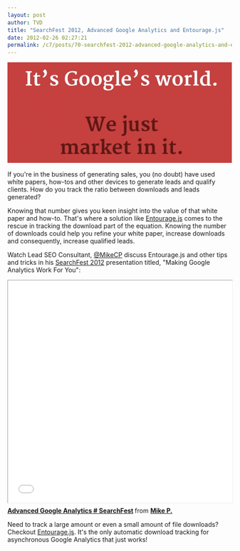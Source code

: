 ```yaml
---
layout: post
author: TVD
title: "SearchFest 2012, Advanced Google Analytics and Entourage.js"
date: 2012-02-26 02:27:21
permalink: /c7/posts/70-searchfest-2012-advanced-google-analytics-and-entourage-js
---
```


<a href="http://techoctave.com/entourage/"><img src="/c7/static/google-world.png" alt="SearchFest 2012 - Entourage.js - Yes!"/></a>


If you're in the business of generating sales, you (no doubt) have used white papers, how-tos and other devices to generate leads and qualify clients. How do you track the ratio between downloads and leads generated?

Knowing that number gives you keen insight into the value of that white paper and how-to. That's where a solution like [Entourage.js][1] comes to the rescue in tracking the download part of the equation. Knowing the number of downloads could help you refine your white paper, increase downloads and consequently, increase qualified leads.

Watch Lead SEO Consultant, [@MikeCP][2] discuss Entourage.js and other tips and tricks in his [SearchFest 2012][3] presentation titled, "Making Google Analytics Work For You":

<iframe src="//www.slideshare.net/slideshow/embed_code/key/3KBjc0ukHmbcys" width="100%" height="500" frameborder="0" marginwidth="0" marginheight="0" scrolling="no" style="border:1px solid # CCC; border-width:1px; margin-bottom:5px; max-width: 100%;" allowfullscreen> </iframe> <div style="margin-bottom:5px"> <strong> <a href="//www.slideshare.net/MikeCP/advance-google-analytics-searchfest" title="Advanced Google Analytics # SearchFest" target="_blank">Advanced Google Analytics # SearchFest</a> </strong> from <strong><a href="//www.slideshare.net/MikeCP" target="_blank">Mike P.</a></strong> </div>


Need to track a large amount or even a small amount of file downloads? Checkout [Entourage.js][4]. It's the only automatic download tracking for asynchronous Google Analytics that just works!


  [1]: http://techoctave.com/entourage/
  [2]: https://twitter.com/#!/MikeCP
  [3]: http://www.sempdx.org/searchfest/searchfest-2012-speaker/
  [4]: http://techoctave.com/entourage/
